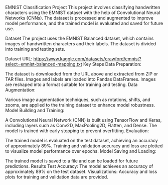 EMNIST Classification Project
This project involves classifying handwritten characters using the EMNIST dataset with the help of Convolutional Neural Networks (CNNs). The dataset is processed and augmented to improve model performance, and the trained model is evaluated and saved for future use.

Dataset
The project uses the EMNIST Balanced dataset, which contains images of handwritten characters and their labels. The dataset is divided into training and testing sets.

Dataset URL: https://www.kaggle.com/datasets/crawford/emnist?select=emnist-balanced-mapping.txt
Key Steps
Data Preparation:

The dataset is downloaded from the URL above and extracted from ZIP or TAR files.
Images and labels are loaded into Pandas DataFrames.
Images are reshaped into a format suitable for training and testing.
Data Augmentation:

Various image augmentation techniques, such as rotations, shifts, and zooms, are applied to the training dataset to enhance model robustness.
Model Building and Training:

A Convolutional Neural Network (CNN) is built using TensorFlow and Keras, including layers such as Conv2D, MaxPooling2D, Flatten, and Dense.
The model is trained with early stopping to prevent overfitting.
Evaluation:

The trained model is evaluated on the test dataset, achieving an accuracy of approximately 89%.
Training and validation accuracy and loss are plotted to visualize model performance over epochs.
Model Saving and Loading:

The trained model is saved to a file and can be loaded for future predictions.
Results
Test Accuracy: The model achieves an accuracy of approximately 89% on the test dataset.
Visualizations: Accuracy and loss plots for training and validation data are provided.

